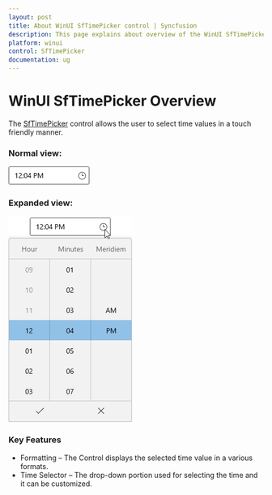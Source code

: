 ```yaml
---
layout: post
title: About WinUI SfTimePicker control | Syncfusion
description: This page explains about overview of the WinUI SfTimePicker control and its overall customazation features.
platform: winui
control: SfTimePicker
documentation: ug
---
```


# WinUI SfTimePicker Overview

The [SfTimePicker]() control allows the user to select time values in a touch friendly manner.

### Normal view:

![SfTimePicker with normal view](Overview_images/Overview_img1.png)

### Expanded view:

![SfTimePicker with dropdown time selector](Overview_images/Overview_img2.png)

### Key Features

* Formatting – The Control displays  the selected time value in a various formats.
* Time Selector – The drop-down portion used for selecting the time and it can be customized.

